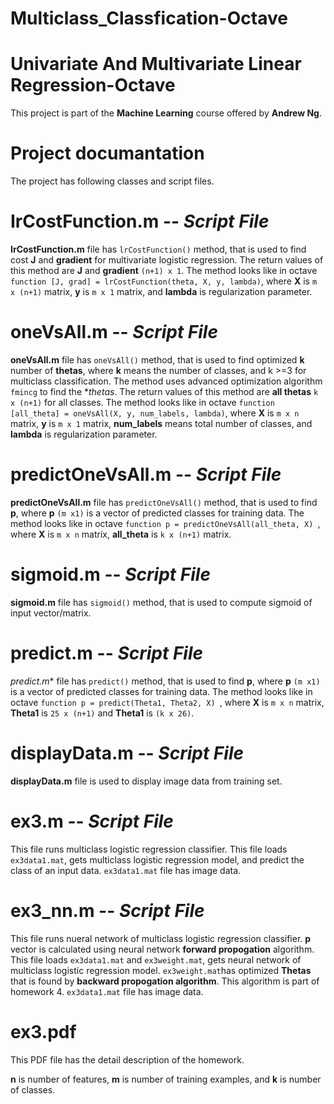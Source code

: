 # Multiclass_Classfication-Octave
# Univariate And Multivariate Linear Regression-Octave
This project is part of the **Machine Learning** course offered by **Andrew Ng**.

# Project documantation
The project has following classes and script files.

# IrCostFunction.m -- *Script File*

**IrCostFunction.m** file has `lrCostFunction()` method, that is used to find cost **J** and **gradient** for multivariate logistic regression. The return values of this method are **J**  and **gradient** `(n+1) x 1`. The method looks like in octave `function [J, grad] = lrCostFunction(theta, X, y, lambda)`, where **X** is `m x (n+1)` matrix, **y** is `m x 1` matrix, and **lambda** is regularization parameter.

# oneVsAll.m -- *Script File*
**oneVsAll.m** file has `oneVsAll()` method, that is used to find optimized **k** number of **thetas**, where **k** means the number of classes, and k >=3 for multiclass classification. The method uses advanced optimization algorithm `fmincg` to find the **thetas*. 
The return values of this method are **all thetas** `k x (n+1)` for all classes. The method looks like in octave `function [all_theta] = oneVsAll(X, y, num_labels, lambda)`, where **X** is `m x n` matrix, **y** is `m x 1` matrix, **num_labels** means total number of classes, and **lambda** is regularization parameter. 

# predictOneVsAll.m -- *Script File*
**predictOneVsAll.m** file has `predictOneVsAll()` method, that is used to find **p**, where **p** `(m x1)` is a vector of predicted classes for training data. The method looks like in octave `function p = predictOneVsAll(all_theta, X) `, where **X** is `m x n` matrix, **all_theta** is `k x (n+1)` matrix.

# sigmoid.m -- *Script File*
**sigmoid.m** file has `sigmoid()` method, that is used to compute sigmoid of input vector/matrix.

# predict.m -- *Script File*
*predict.m** file has `predict()` method, that is used to find **p**, where **p** `(m x1)` is a vector of predicted classes for training data. The method looks like in octave `function p = predict(Theta1, Theta2, X) `, where **X** is `m x n` matrix, **Theta1** is `25 x (n+1)`  and **Theta1** is `(k x 26)`.

# displayData.m -- *Script File*
**displayData.m** file is used to display image data from training set.
# ex3.m -- *Script File*
This file runs  multiclass logistic regression classifier. This file loads `ex3data1.mat`, gets multiclass logistic regression model, and predict the class of an input data. `ex3data1.mat` file has image data.
# ex3_nn.m -- *Script File*
This file runs nueral network of multiclass logistic regression classifier. **p** vector is calculated using neural network **forward propogation** algorithm. This file loads `ex3data1.mat` and `ex3weight.mat`, gets neural network of multiclass logistic regression model. `ex3weight.mat`has optimized **Thetas** that is found by **backward propogation algorithm**. This algorithm is part of homework 4. `ex3data1.mat` file has image data.

# ex3.pdf 
This PDF file has the detail description of the homework.

**n** is number of features, **m** is number of training examples, and **k** is number of classes.

